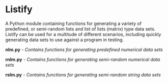 # Listify

A Python module containing functions for generating a variety of predefined, or semi-random lists and list of lists (matrix) type data sets. Listify can be used for a multitude of different scenarios, including quickly generating data sets to use against a program in testing.

**nlm.py** - *Contains functions for generating predefined numerical data sets*

**rnlm.py** - *Contains functions for generating semi-random numerical data sets*

**rslm.py** - *Contains functions for generating semi-random string data sets*

